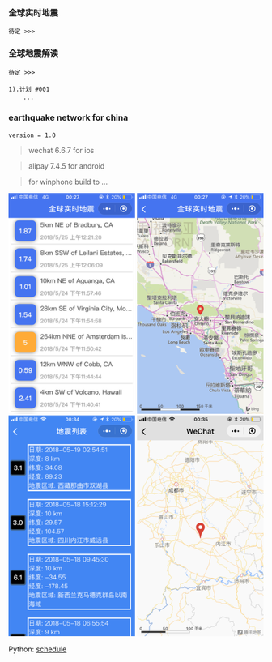 ### 全球实时地震
	待定 >>>
### 全球地震解读
	待定 >>>

	1).计划 #001
		...
### earthquake network for china
	version = 1.0

> wechat 6.6.7 for ios 

> alipay 7.4.5 for android

> for winphone build to ...


<div align="center">
    <img src="./assets/home_one.PNG" alt="screenshot" title="screenshot" width="250" height="436" >
    <img src="./assets/map_one.PNG" alt="screenshot" title="screenshot" width="250" height="436" >
    <img src="./assets/home_two.PNG" alt="screenshot" title="screenshot" width="250" height="436" >
    <img src="./assets/map_two.PNG" alt="screenshot" title="screenshot" width="250" height="436" >
</div>


Python: [schedule](https://bop.mol.uno/11.modules.html)